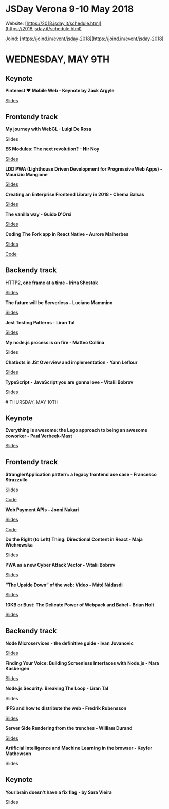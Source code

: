 # JSDay Verona 9-10 May 2018

Website: [https://2018.jsday.it/schedule.html](https://2018.jsday.it/schedule.html)

Joind: [https://joind.in/event/jsday-2018](https://joind.in/event/jsday-2018)

# WEDNESDAY, MAY 9TH

## Keynote

**Pinterest ❤️ Mobile Web -  Keynote by Zack Argyle**

[Slides](slides/Pinterest__️Mobile_Web__jsdays.pdf)

## Frontendy track
	
**My journey with WebGL  - Luigi De Rosa**

Slides 

**ES Modules: The next revolution? - Nir Noy**

[Slides](https://docs.google.com/presentation/d/e/2PACX-1vT_y9QGJ47-TwerPWSCy0X6BLz6Kw7MxydfgnxbtNYaPv0BTebsIKxv1qVO-AzDhqBd4iWKRZzvz05r/pub?start=false&loop=false&delayms=3000&slide=id.gc6fa3c898_0_0)

**LDD PWA (Lighthouse Driven Development for Progressive Web Apps) - Maurizio Mangione**

[Slides](https://docs.google.com/presentation/d/e/2PACX-1vQ5-QXHRYeojLMg5rQMgriK_DGmeYaby6IpdVYRUEa6xRoSKGjikHJnrXM8nrjRI7J8lvzB3MJ_VTIc/pub?start=false&loop=false&delayms=3000&slide=id.g399f7bc995_0_12)

**Creating an Enterprise Frontend Library in 2018 - Chema Balsas**

[Slides](CreatinganEnterpriseFrontendLibraryin2018.pdf)

**The vanilla way - Guido D'Orsi**

[Slides](https://gdorsi.github.io/vanilla-way/packages/slides/)

**Coding The Fork app in React Native - Aurore Malherbes**

[Slides](https://slides.com/auroremalherbes/jsdayit#/)

[Code](https://github.com/AuroreM/verona-live)

## Backendy track

**HTTP2, one frame at a time - Irina Shestak**

[Slides](slides/http2.pdf)

**The future will be Serverless - Luciano Mammino**

[Slides](http://slides.com/lucianomammino/the-future-will-be-serverless-jsday#/)

**Jest Testing Patterns - Liran Tal**

[Slides](https://slides.com/lirantal/jest-testing-patterns#/19)

**My node.js process is on fire - Matteo Collina**

Slides

**Chatbots in JS: Overview and implementation - Yann Leflour**

[Slides](http://slides.com/yleflour/chatbots-in-js#/)

**TypeScript - JavaScript you are gonna love - Vitalii Bobrov**

[Slides](slides/ts-js-you-gonna-love.pdf)


# THURSDAY, MAY 10TH

## Keynote

**Everything is awesome: the Lego approach to being an awesome coworker - Paul Verbeek-Mast**

[Slides](slides/Everything_is_awesome.pdf)

## Frontendy track

**StranglerApplication pattern: a legacy frontend use case - Francesco Strazzullo**

[Slides](slides/Web_Payment_APIs_Presentation_Jonni_Nakari.pdf)

[Code](https://github.com/Wnt/PaymentRequestDemo)

**Web Payment APIs - Jonni Nakari**

[Slides](https://slides.com/francescostrazzullo/stranglerapplication-pattern#/)

[Code](https://github.com/francesco-strazzullo/angular-webpack-strangler)

**Do the Right (to Left) Thing: Directional Content in React - Maja Wichrowska**

Slides

**PWA as a new Cyber Attack Vector - Vitalii Bobrov**

[Slides](https://speakerdeck.com/bobrov1989/pwa-as-a-new-cyber-attack-vector)

**“The Upside Down” of the web: Video - Máté Nádasdi**

[Slides](slides/TheUpsideDown-Video.pdf)

**10KB or Bust: The Delicate Power of Webpack and Babel - Brian Holt**

[Slides](slides/BiranHolt10kbOrBust.pdf)

## Backendy track

**Node Microservices - the definitive guide - Ivan Jovanovic**

[Slides](slides/Node_Microservices_-_The_Definitive_Guide.pdf)

**Finding Your Voice: Building Screenless Interfaces with Node.js - Nara Kasbergen**

[Slides](slides/Finding_Your_Voice__Building_Screenless_Interfaces_with_Node.js.pdf)

**Node.js Security: Breaking The Loop - Liran Tal**

Slides

**IPFS and how to distribute the web - Fredrik Rubensson**

[Slides](slides/IPFS.pdf)

**Server Side Rendering from the trenches - William Durand**

[Slides](slides/ServerSideRendering.pdf)

**Artificial Intelligence and Machine Learning in the browser - Keyfer Mathewson**

Slides

## Keynote

**Your brain doesn't have a fix flag - by Sara Vieira**

Slides


	





